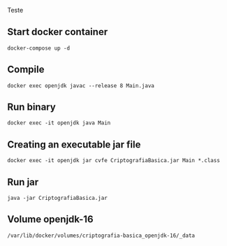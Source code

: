 Teste

## Start docker container
```
docker-compose up -d
```

## Compile
```
docker exec openjdk javac --release 8 Main.java
```

## Run binary
```
docker exec -it openjdk java Main
```

## Creating an executable jar file
```
docker exec -it openjdk jar cvfe CriptografiaBasica.jar Main *.class
```

## Run jar
```
java -jar CriptografiaBasica.jar
```

## Volume openjdk-16
```
/var/lib/docker/volumes/criptografia-basica_openjdk-16/_data
```